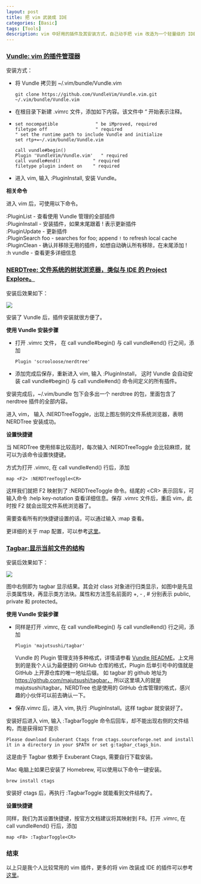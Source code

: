 ```yaml
---
layout: post
title: 把 vim 武装成 IDE
categories: [Basic]
tags: [Tools]
description: vim 中好用的插件及其安装方式，自己动手把 vim 改造为一个轻量级的 IDE。
---
```

### [Vundle: vim 的插件管理器](https://github.com/VundleVim/Vundle.vim)

安装方式：

* 将 Vundle 拷贝到 ~/.vim/bundle/Vundle.vim

  ```
  git clone https://github.com/VundleVim/Vundle.vim.git ~/.vim/bundle/Vundle.vim
  ```

*  在根目录下新建 .vimrc 文件，添加如下内容。该文件中 “ 开始表示注释。

* ```
  set nocompatible              " be iMproved, required
  filetype off                  " required
  " set the runtime path to include Vundle and initialize
  set rtp+=~/.vim/bundle/Vundle.vim
  
  call vundle#begin()
  Plugin 'VundleVim/Vundle.vim'   " required
  call vundle#end()            " required
  filetype plugin indent on    " required
  ```

* 进入  vim, 输入 :PluginInstall, 安装 Vundle。

**相关命令**

进入 vim 后，可使用以下命令。

 :PluginList        - 查看使用 Vundle 管理的全部插件  
 :PluginInstall    - 安装插件，如果末尾跟着 ! 表示更新插件  
 :PluginUpdate  - 更新插件  
 :PluginSearch foo - searches for foo; append `!` to refresh local cache  
 :PluginClean      - 确认并移除无用的插件，如想自动确认所有移除，在末尾添加 !  
:h vundle     - 查看更多详细信息  

### [NERDTree: 文件系统的树状浏览器，类似与 IDE 的 Project Explore。](https://vim8.org/scripts/script.php?script_id=1658)

安装后效果如下：

![](/assets/image/vim-plugin/nerd_tree_screenshot.png)

安装了 Vundle 后，插件安装就很方便了。

**使用 Vundle 安装步骤**

* 打开 .vimrc 文件， 在 call vundle#begin() 与 call vundle#end()  行之间，添加

  ```
  Plugin 'scrooloose/nerdtree'
  ```

* 添加完成后保存，重新进入  vim, 输入 :PluginInstall， 这时 Vundle 会自动安装 call vundle#begin()  与 call vundle#end()  命令间定义的所有插件。

安装完成后，~/.vim/bundle 包下会多出一个 nerdtree 的包，里面包含了 nerdtree 插件的全部内容。

进入 vim， 输入 :NERDTreeToggle，出现上图左侧的文件系统浏览器，表明 NERDTree 安装成功。

**设置快捷键**

当 NERDTree 使用频率比较高时，每次输入 :NERDTreeToggle 会比较麻烦，就可以为该命令设置快捷键。 

方式为打开 .vimrc, 在 call vundle#end() 行后，添加

```
map <F2> :NERDTreeToggle<CR>
```

这样我们就把 F2 映射到了 :NERDTreeToggle 命令。结尾的 \<CR\> 表示回车，可输入命令 :help key-notation 查看详细信息。保存 .vimrc 文件后，重启 vim，此时按 F2 就会出现文件系统浏览器了。

需要查看所有的快捷键设置的话，可以通过输入 :map 查看。

更详细的关于 map 配置，可以参考[这里](http://vim.wikia.com/wiki/Mapping_keys_in_Vim_-_Tutorial_(Part_1))。

### [Tagbar:显示当前文件的结构](https://www.vim.org/scripts/script.php?script_id=3465)

安装后效果如下：

![](/assets/image/vim-plugin/tagbar_screenshot.png)

图中右侧即为 tagbar 显示结果。其会对 class 对象进行归类显示，如图中是先显示类属性块，再显示类方法块。属性和方法签名前面的 +, - , #  分别表示 public, private  和 protected。

**使用 Vundle 安装步骤**

* 同样是打开 .vimrc, 在 call vundle#begin() 与 call vundle#end()  行之间，添加

  ```
  Plugin 'majutsushi/tagbar'
  ```

  Vundle 的 Plugin 管理支持多种格式，详情请参看 [Vundle README](https://github.com/VundleVim/Vundle.vim/blob/master/README.md)。上文用到的是我个人认为最便捷的 GitHub 仓库的格式，Plugin  后单引号中的值就是 GitHub 上开源仓库的唯一地址后缀。  如 tagbar  的 github 地址为 https://github.com/majutsushi/tagbar， 所以这里填入的就是 majutsushi/tagbar。NERDTree 也是使用的 GitHub 仓库管理的格式，感兴趣的小伙伴可以前去确认一下。

* 保存.vimrc 后，进入 vim, 执行 :PluginInstall。这样 tagbar 就安装好了。

安装好后进入  vim, 输入 :TagbarToggle 命令后回车，却不能出现右侧的文件结构，而是获得如下提示

```
Please download Exuberant Ctags from ctags.sourceforge.net and install it in a directory in your $PATH or set g:tagbar_ctags_bin.
```

这是由于 Tagbar 依赖于 Exuberant Ctags, 需要自行下载安装。

Mac 电脑上如果已安装了 Homebrew, 可以使用以下命令一键安装。

```
brew install ctags
```

安装好 ctags 后，再执行 :TagbarToggle 就能看到文件结构了。

**设置快捷键**

同样，我们为其设置快捷键，按官方文档建议将其映射到 F8。打开 .vimrc, 在 call vundle#end() 行后，添加

```
map <F8> :TagbarToggle<CR>
```

### 结束

以上只是我个人比较常用的 vim 插件，更多的将 vim 改装成 IDE 的插件可以参考[这里](http://vim.wikia.com/wiki/Use_Vim_like_an_IDE)。



